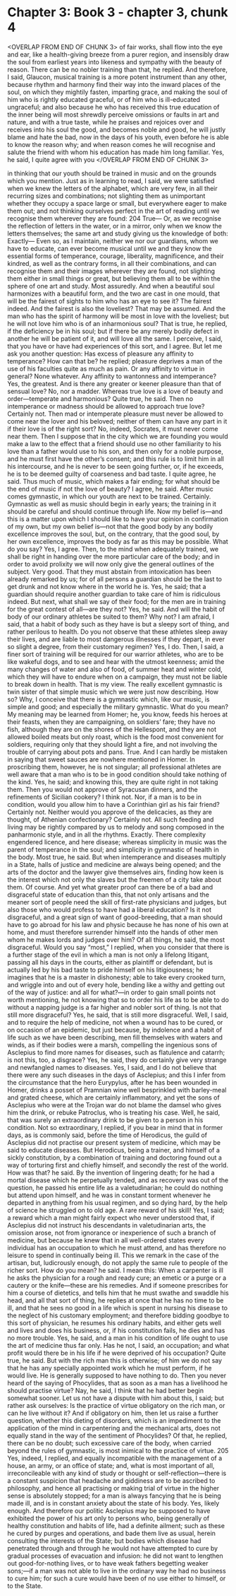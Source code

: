 # Chapter 3: Book 3 - chapter 3, chunk 4

<OVERLAP FROM END OF CHUNK 3>
of fair works, shall flow into the eye and ear, like a health-giving breeze from a purer region, and insensibly draw the soul from earliest years into likeness and sympathy with the beauty of reason. There can be no nobler training than that, he replied. And therefore, I said, Glaucon, musical training is a more potent instrument than any other, because rhythm and harmony find their way into the inward places of the soul, on which they mightily fasten, imparting grace, and making the soul of him who is rightly educated graceful, or of him who is ill-educated ungraceful; and also because he who has received this true education of the inner being will most shrewdly perceive omissions or faults in art and nature, and with a true taste, while he praises and rejoices over and receives into his soul the good, and becomes noble and good, he will justly blame and hate the bad, now in the days of his youth, even before he is able to know the reason why; and when reason comes he will recognise and salute the friend with whom his education has made him long familiar. Yes, he said, I quite agree with you
</OVERLAP FROM END OF CHUNK 3>

in thinking that our youth should be trained in music and on the grounds which you mention. Just as in learning to read, I said, we were satisfied when we knew the letters of the alphabet, which are very few, in all their recurring sizes and combinations; not slighting them as unimportant whether they occupy a space large or small, but everywhere eager to make them out; and not thinking ourselves perfect in the art of reading until we recognise them wherever they are found: 204 True⁠— Or, as we recognise the reflection of letters in the water, or in a mirror, only when we know the letters themselves; the same art and study giving us the knowledge of both: Exactly⁠— Even so, as I maintain, neither we nor our guardians, whom we have to educate, can ever become musical until we and they know the essential forms of temperance, courage, liberality, magnificence, and their kindred, as well as the contrary forms, in all their combinations, and can recognise them and their images wherever they are found, not slighting them either in small things or great, but believing them all to be within the sphere of one art and study. Most assuredly. And when a beautiful soul harmonizes with a beautiful form, and the two are cast in one mould, that will be the fairest of sights to him who has an eye to see it? The fairest indeed. And the fairest is also the loveliest? That may be assumed. And the man who has the spirit of harmony will be most in love with the loveliest; but he will not love him who is of an inharmonious soul? That is true, he replied, if the deficiency be in his soul; but if there be any merely bodily defect in another he will be patient of it, and will love all the same. I perceive, I said, that you have or have had experiences of this sort, and I agree. But let me ask you another question: Has excess of pleasure any affinity to temperance? How can that be? he replied; pleasure deprives a man of the use of his faculties quite as much as pain. Or any affinity to virtue in general? None whatever. Any affinity to wantonness and intemperance? Yes, the greatest. And is there any greater or keener pleasure than that of sensual love? No, nor a madder. Whereas true love is a love of beauty and order⁠—temperate and harmonious? Quite true, he said. Then no intemperance or madness should be allowed to approach true love? Certainly not. Then mad or intemperate pleasure must never be allowed to come near the lover and his beloved; neither of them can have any part in it if their love is of the right sort? No, indeed, Socrates, it must never come near them. Then I suppose that in the city which we are founding you would make a law to the effect that a friend should use no other familiarity to his love than a father would use to his son, and then only for a noble purpose, and he must first have the other’s consent; and this rule is to limit him in all his intercourse, and he is never to be seen going further, or, if he exceeds, he is to be deemed guilty of coarseness and bad taste. I quite agree, he said. Thus much of music, which makes a fair ending; for what should be the end of music if not the love of beauty? I agree, he said. After music comes gymnastic, in which our youth are next to be trained. Certainly. Gymnastic as well as music should begin in early years; the training in it should be careful and should continue through life. Now my belief is⁠—and this is a matter upon which I should like to have your opinion in confirmation of my own, but my own belief is⁠—not that the good body by any bodily excellence improves the soul, but, on the contrary, that the good soul, by her own excellence, improves the body as far as this may be possible. What do you say? Yes, I agree. Then, to the mind when adequately trained, we shall be right in handing over the more particular care of the body; and in order to avoid prolixity we will now only give the general outlines of the subject. Very good. That they must abstain from intoxication has been already remarked by us; for of all persons a guardian should be the last to get drunk and not know where in the world he is. Yes, he said; that a guardian should require another guardian to take care of him is ridiculous indeed. But next, what shall we say of their food; for the men are in training for the great contest of all⁠—are they not? Yes, he said. And will the habit of body of our ordinary athletes be suited to them? Why not? I am afraid, I said, that a habit of body such as they have is but a sleepy sort of thing, and rather perilous to health. Do you not observe that these athletes sleep away their lives, and are liable to most dangerous illnesses if they depart, in ever so slight a degree, from their customary regimen? Yes, I do. Then, I said, a finer sort of training will be required for our warrior athletes, who are to be like wakeful dogs, and to see and hear with the utmost keenness; amid the many changes of water and also of food, of summer heat and winter cold, which they will have to endure when on a campaign, they must not be liable to break down in health. That is my view. The really excellent gymnastic is twin sister of that simple music which we were just now describing. How so? Why, I conceive that there is a gymnastic which, like our music, is simple and good; and especially the military gymnastic. What do you mean? My meaning may be learned from Homer; he, you know, feeds his heroes at their feasts, when they are campaigning, on soldiers’ fare; they have no fish, although they are on the shores of the Hellespont, and they are not allowed boiled meats but only roast, which is the food most convenient for soldiers, requiring only that they should light a fire, and not involving the trouble of carrying about pots and pans. True. And I can hardly be mistaken in saying that sweet sauces are nowhere mentioned in Homer. In proscribing them, however, he is not singular; all professional athletes are well aware that a man who is to be in good condition should take nothing of the kind. Yes, he said; and knowing this, they are quite right in not taking them. Then you would not approve of Syracusan dinners, and the refinements of Sicilian cookery? I think not. Nor, if a man is to be in condition, would you allow him to have a Corinthian girl as his fair friend? Certainly not. Neither would you approve of the delicacies, as they are thought, of Athenian confectionary? Certainly not. All such feeding and living may be rightly compared by us to melody and song composed in the panharmonic style, and in all the rhythms. Exactly. There complexity engendered licence, and here disease; whereas simplicity in music was the parent of temperance in the soul; and simplicity in gymnastic of health in the body. Most true, he said. But when intemperance and diseases multiply in a State, halls of justice and medicine are always being opened; and the arts of the doctor and the lawyer give themselves airs, finding how keen is the interest which not only the slaves but the freemen of a city take about them. Of course. And yet what greater proof can there be of a bad and disgraceful state of education than this, that not only artisans and the meaner sort of people need the skill of first-rate physicians and judges, but also those who would profess to have had a liberal education? Is it not disgraceful, and a great sign of want of good-breeding, that a man should have to go abroad for his law and physic because he has none of his own at home, and must therefore surrender himself into the hands of other men whom he makes lords and judges over him? Of all things, he said, the most disgraceful. Would you say “most,” I replied, when you consider that there is a further stage of the evil in which a man is not only a lifelong litigant, passing all his days in the courts, either as plaintiff or defendant, but is actually led by his bad taste to pride himself on his litigiousness; he imagines that he is a master in dishonesty; able to take every crooked turn, and wriggle into and out of every hole, bending like a withy and getting out of the way of justice: and all for what?⁠—in order to gain small points not worth mentioning, he not knowing that so to order his life as to be able to do without a napping judge is a far higher and nobler sort of thing. Is not that still more disgraceful? Yes, he said, that is still more disgraceful. Well, I said, and to require the help of medicine, not when a wound has to be cured, or on occasion of an epidemic, but just because, by indolence and a habit of life such as we have been describing, men fill themselves with waters and winds, as if their bodies were a marsh, compelling the ingenious sons of Asclepius to find more names for diseases, such as flatulence and catarrh; is not this, too, a disgrace? Yes, he said, they do certainly give very strange and newfangled names to diseases. Yes, I said, and I do not believe that there were any such diseases in the days of Asclepius; and this I infer from the circumstance that the hero Eurypylus, after he has been wounded in Homer, drinks a posset of Pramnian wine well besprinkled with barley-meal and grated cheese, which are certainly inflammatory, and yet the sons of Asclepius who were at the Trojan war do not blame the damsel who gives him the drink, or rebuke Patroclus, who is treating his case. Well, he said, that was surely an extraordinary drink to be given to a person in his condition. Not so extraordinary, I replied, if you bear in mind that in former days, as is commonly said, before the time of Herodicus, the guild of Asclepius did not practise our present system of medicine, which may be said to educate diseases. But Herodicus, being a trainer, and himself of a sickly constitution, by a combination of training and doctoring found out a way of torturing first and chiefly himself, and secondly the rest of the world. How was that? he said. By the invention of lingering death; for he had a mortal disease which he perpetually tended, and as recovery was out of the question, he passed his entire life as a valetudinarian; he could do nothing but attend upon himself, and he was in constant torment whenever he departed in anything from his usual regimen, and so dying hard, by the help of science he struggled on to old age. A rare reward of his skill! Yes, I said; a reward which a man might fairly expect who never understood that, if Asclepius did not instruct his descendants in valetudinarian arts, the omission arose, not from ignorance or inexperience of such a branch of medicine, but because he knew that in all well-ordered states every individual has an occupation to which he must attend, and has therefore no leisure to spend in continually being ill. This we remark in the case of the artisan, but, ludicrously enough, do not apply the same rule to people of the richer sort. How do you mean? he said. I mean this: When a carpenter is ill he asks the physician for a rough and ready cure; an emetic or a purge or a cautery or the knife⁠—these are his remedies. And if someone prescribes for him a course of dietetics, and tells him that he must swathe and swaddle his head, and all that sort of thing, he replies at once that he has no time to be ill, and that he sees no good in a life which is spent in nursing his disease to the neglect of his customary employment; and therefore bidding goodbye to this sort of physician, he resumes his ordinary habits, and either gets well and lives and does his business, or, if his constitution fails, he dies and has no more trouble. Yes, he said, and a man in his condition of life ought to use the art of medicine thus far only. Has he not, I said, an occupation; and what profit would there be in his life if he were deprived of his occupation? Quite true, he said. But with the rich man this is otherwise; of him we do not say that he has any specially appointed work which he must perform, if he would live. He is generally supposed to have nothing to do. Then you never heard of the saying of Phocylides, that as soon as a man has a livelihood he should practise virtue? Nay, he said, I think that he had better begin somewhat sooner. Let us not have a dispute with him about this, I said; but rather ask ourselves: Is the practice of virtue obligatory on the rich man, or can he live without it? And if obligatory on him, then let us raise a further question, whether this dieting of disorders, which is an impediment to the application of the mind in carpentering and the mechanical arts, does not equally stand in the way of the sentiment of Phocylides? Of that, he replied, there can be no doubt; such excessive care of the body, when carried beyond the rules of gymnastic, is most inimical to the practice of virtue. 205 Yes, indeed, I replied, and equally incompatible with the management of a house, an army, or an office of state; and, what is most important of all, irreconcileable with any kind of study or thought or self-reflection⁠—there is a constant suspicion that headache and giddiness are to be ascribed to philosophy, and hence all practising or making trial of virtue in the higher sense is absolutely stopped; for a man is always fancying that he is being made ill, and is in constant anxiety about the state of his body. Yes, likely enough. And therefore our politic Asclepius may be supposed to have exhibited the power of his art only to persons who, being generally of healthy constitution and habits of life, had a definite ailment; such as these he cured by purges and operations, and bade them live as usual, herein consulting the interests of the State; but bodies which disease had penetrated through and through he would not have attempted to cure by gradual processes of evacuation and infusion: he did not want to lengthen out good-for-nothing lives, or to have weak fathers begetting weaker sons;⁠—if a man was not able to live in the ordinary way he had no business to cure him; for such a cure would have been of no use either to himself, or to the State.